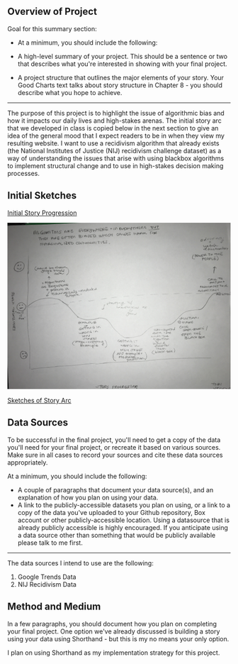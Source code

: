## Overview of Project

Goal for this summary section:
- At a minimum, you should include the following: 

- A high-level summary of your project.  This should be a sentence or two that describes what you're interested in showing with your final project.
- A project structure that outlines the major elements of your story.  Your Good Charts text talks about story structure in Chapter 8 - you should describe what you hope to achieve.  
-------------------------
The purpose of this project is to highlight the issue of algorithmic bias and how it impacts our daily lives and high-stakes arenas. The initial story arc that we developed in class is copied below in the next section to give an idea of the general mood that I expect readers to be in when they view my resulting website. I want to use a recidivism algorithm that already exists (the National Institutes of Justice (NIJ) recidivism challenge dataset) as a way of understanding the issues that arise with using blackbox algorithms to implement structural change and to use in high-stakes decision making processes. 

## Initial Sketches 

<u> Initial Story Progression </u>

![Story Progression](story_progression.jpg)

<u> Sketches of Story Arc </u>


## Data Sources

 To be successful in the final project, you'll need to get a copy of the data you'll need for your final project, or recreate it based on various sources.  Make sure in all cases to record your sources and cite these data sources appropriately. 

At a minimum, you should include the following: 

- A couple of paragraphs that document your data source(s), and an explanation of how you plan on using your data. 
- A link to the publicly-accessible datasets you plan on using, or a link to a copy of the data you've uploaded to your Github repository, Box account or other publicly-accessible location. Using a datasource that is already publicly accessible is highly encouraged.  If you anticipate using a data source other than something that would be publicly available please talk to me first. 

----------------------------

The data sources I intend to use are the following:
1. Google Trends Data
2. NIJ Recidivism Data




## Method and Medium

In a few paragraphs, you should document how you plan on completing your final project.  One option we've already discussed is building a story using your data using Shorthand - but this is my no means your only option.  


I plan on using Shorthand as my implementation strategy for this project.
